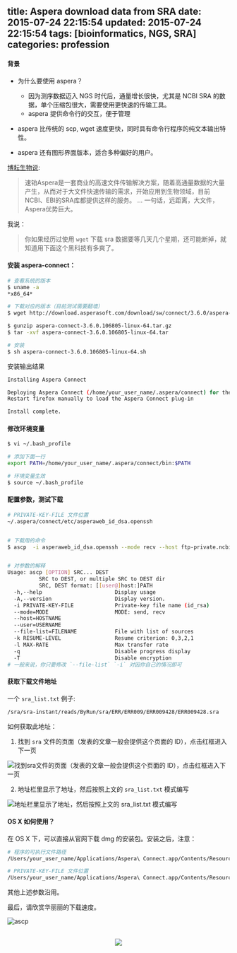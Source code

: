 title: Aspera download data from SRA
date: 2015-07-24 22:15:54
updated: 2015-07-24 22:15:54
tags: [bioinformatics, NGS, SRA]
categories: profession
---

#### 背景

- 为什么要使用 aspera？
  - 因为测序数据迈入 NGS 时代后，通量增长很快，尤其是 NCBI SRA 的数据，单个压缩包很大，需要使用更快速的传输工具。
  - aspera 提供命令行的交互，便于管理

- aspera 比传统的 scp, wget 速度更快，同时具有命令行程序的纯文本输出特性。

- aspera 还有图形界面版本，适合多种偏好的用户。

[博耘生物说](http://boyun.sh.cn/bio/?p=1933):
> 速铂Aspera是一套商业的高速文件传输解决方案，随着高通量数据的大量产生，从而对于大文件快速传输的需求，开始应用到生物领域，目前NCBI、EBI的SRA库都提供这样的服务。
...
一句话，远距离，大文件，Aspera优势巨大。

我说：
> 你如果经历过使用 `wget` 下载 sra 数据要等几天几个星期，还可能断掉，就知道用下面这个黑科技有多爽了。


#### 安装 aspera-connect：

``` bash
# 查看系统的版本
$ uname -a
*x86_64*

# 下载对应的版本（目前测试需要翻墙）
$ wget http://download.asperasoft.com/download/sw/connect/3.6.0/aspera-connect-3.6.0.106805-linux-64.tar.gz

$ gunzip aspera-connect-3.6.0.106805-linux-64.tar.gz
$ tar -xvf aspera-connect-3.6.0.106805-linux-64.tar

# 安装
$ sh aspera-connect-3.6.0.106805-linux-64.sh 
```

安装输出结果

``` bash
Installing Aspera Connect

Deploying Aspera Connect (/home/your_user_name/.aspera/connect) for the current user only.
Restart firefox manually to load the Aspera Connect plug-in

Install complete.
```

#### 修改环境变量

``` bash
$ vi ~/.bash_profile

# 添加下面一行
export PATH=/home/your_user_name/.aspera/connect/bin:$PATH

# 环境变量生效
$ source ~/.bash_profile
```

#### 配置参数，测试下载
``` bash
# PRIVATE-KEY-FILE 文件位置
~/.aspera/connect/etc/asperaweb_id_dsa.openssh


# 下载用的命令
$ ascp  -i asperaweb_id_dsa.openssh --mode recv --host ftp-private.ncbi.nlm.nih.gov --user anonftp   --file-list  sra_list.txt  -k 1 -QT -l 200m  /path_to_save_download/


# 对参数的解释
Usage: ascp [OPTION] SRC... DEST
          SRC to DEST, or multiple SRC to DEST dir
          SRC, DEST format: [[user@]host:]PATH
  -h,--help                       Display usage
  -A,--version                    Display version.
  -i PRIVATE-KEY-FILE             Private-key file name (id_rsa)
  --mode=MODE                     MODE: send, recv
  --host=HOSTNAME
  --user=USERNAME
  --file-list=FILENAME            File with list of sources
  -k RESUME-LEVEL                 Resume criterion: 0,3,2,1
  -l MAX-RATE                     Max transfer rate
  -q                              Disable progress display
  -T                              Disable encryption
# 一般来说，你只要修改 `--file-list` `-i` 对因你自己的情况即可
```

#### 获取下载文件地址

一个 `sra_list.txt` 例子:

``` bash
/sra/sra-instant/reads/ByRun/sra/ERR/ERR009/ERR009428/ERR009428.sra
```

如何获取此地址：

1. 找到 `sra` 文件的页面（发表的文章一般会提供这个页面的 ID），点击红框进入下一页

  ![找到sra文件的页面（发表的文章一般会提供这个页面的 ID），点击红框进入下一页](http://daweih.github.io/images/sra1.png)

2. 地址栏里显示了地址，然后按照上文的 `sra_list.txt` 模式编写

  ![地址栏里显示了地址，然后按照上文的 `sra_list.txt` 模式编写](http://daweih.github.io/images/sra2.png)
 

#### OS X 如何使用？

在 OS X 下，可以直接从官网下载 dmg 的安装包。安装之后，注意：

``` bash
# 程序的可执行文件路径
/Users/your_user_name/Applications/Aspera\ Connect.app/Contents/Resources/ascp

# PRIVATE-KEY-FILE 文件位置
/Users/your_user_name/Applications/Aspera\ Connect.app/Contents/Resources/asperaweb_id_dsa.openssh
```

其他上述参数沿用。

最后，请欣赏华丽丽的下载速度。

  ![ascp](http://daweih.github.io/images/ascp.png)


<br>
<div align=center>
<img src="http://daweih.github.io/images/wechat_small_black.jpg">
</div>